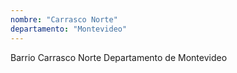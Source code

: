 ```yaml
---
nombre: "Carrasco Norte"
departamento: "Montevideo"
---
```


Barrio Carrasco Norte
Departamento de Montevideo
